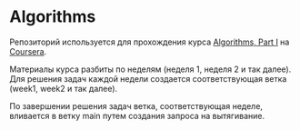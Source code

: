 # Algorithms
Репозиторий используется для прохождения курса [Algorithms, Part I](https://www.coursera.org/learn/algorithms-part1) на [Coursera](https://coursera.org/).

Материалы курса разбиты по неделям (неделя 1, неделя 2 и так далее). Для решения задач каждой недели создается соответствующая ветка (week1, week2 и так далее).

По завершении решения задач ветка, соответствующая неделе, вливается в ветку main путем создания запроса на вытягивание.
